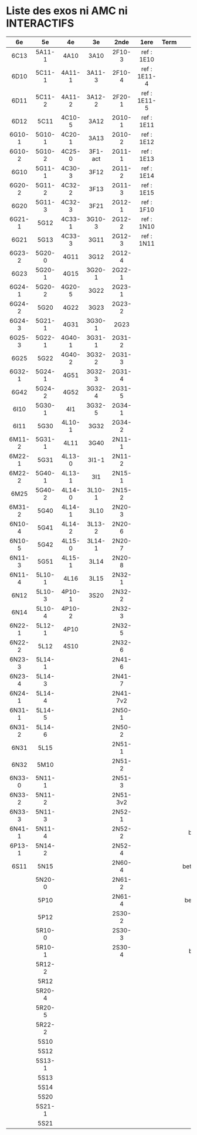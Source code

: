 # Liste des exos ni AMC ni INTERACTIFS

|6e|5e|4e|3e|2nde|1ere|Term|Reste|
|:-:|:-:|:-:|:-:|:-:|:-:|:-:|:-:|
|6C13|5A11-1|4A10|3A10|2F10-3|ref : 1E10||MG32_3F13|
|6D10|5C11-1|4A11-1|3A11-3|2F10-4|ref : 1E11-4||CM020|
|6D11|5C11-2|4A11-2|3A12-2|2F20-1|ref : 1E11-5||CM021|
|6D12|5C11|4C10-5|3A12|2G10-1|ref : 1E11||ExC100|
|6G10-1|5G10-1|4C20-1|3A13|2G10-2|ref : 1E12||HPC100|
|6G10-2|5G10-2|4C25-0|3F1-act|2G11-1|ref : 1E13||PEA11-1|
|6G10|5G11-1|4C30-3|3F12|2G11-2|ref : 1E14||PEA11|
|6G20-2|5G11-2|4C32-2|3F13|2G11-3|ref : 1E15||PEA12|
|6G20|5G11-3|4C32-3|3F21|2G12-1|ref : 1F10||PEA13|
|6G21-1|5G12|4C33-1|3G10-3|2G12-2|ref : 1N10||PEG20|
|6G21|5G13|4C33-3|3G11|2G12-3|ref : 1N11||PEG21|
|6G23-2|5G20-0|4G11|3G12|2G12-4|||PEG22|
|6G23|5G20-1|4G15|3G20-1|2G22-1|||PEG23|
|6G24-1|5G20-2|4G20-5|3G22|2G23-1|||PEG24|
|6G24-2|5G20|4G22|3G23|2G23-2|||P003|
|6G24-3|5G21-1|4G31|3G30-1|2G23|||P004|
|6G25-3|5G22-1|4G40-1|3G31-1|2G31-2|||P005|
|6G25|5G22|4G40-2|3G32-2|2G31-3|||P006|
|6G32-1|5G24-1|4G51|3G32-3|2G31-4|||P007|
|6G42|5G24-2|4G52|3G32-4|2G31-5|||P008|
|6I10|5G30-1|4I1|3G32-5|2G34-1|||P009|
|6I11|5G30|4L10-1|3G32|2G34-2|||P010|
|6M11-2|5G31-1|4L11|3G40|2N11-1|||P011|
|6M22-1|5G31|4L13-0|3I1-1|2N11-2|||P012|
|6M22-2|5G40-1|4L13-1|3I1|2N15-1|||P013|
|6M25|5G40-2|4L14-0|3L10-1|2N15-2|||P014|
|6M31-2|5G40|4L14-1|3L10|2N20-3|||beta2F31|
|6N10-4|5G41|4L14-2|3L13-2|2N20-6|||beta2N60-X1|
|6N10-5|5G42|4L15-0|3L14-1|2N20-7|||beta2N60-X2|
|6N11-3|5G51|4L15-1|3L14|2N20-8|||beta3F23|
|6N11-4|5L10-1|4L16|3L15|2N32-1|||beta3G15|
|6N12|5L10-3|4P10-1|3S20|2N32-2|||beta3G41|
|6N14|5L10-4|4P10-2||2N32-3|||beta3s21|
|6N22-1|5L12-1|4P10||2N32-5|||beta4C31|
|6N22-2|5L12|4S10||2N32-6|||beta4G20-3|
|6N23-3|5L14-1|||2N41-6|||beta4G20-4|
|6N23-4|5L14-3|||2N41-7|||beta6C33-1|
|6N24-1|5L14-4|||2N41-7v2|||beta6test2|
|6N31-1|5L14-5|||2N50-1|||beta6test2021|
|6N31-2|5L14-6|||2N50-2|||betaAsymptotesObliques|
|6N31|5L15|||2N51-1|||betaEqCarreDansC|
|6N32|5M10|||2N51-2|||betaEqValAbs|
|6N33-0|5N11-1|||2N51-3|||betaEquationsLog|
|6N33-2|5N11-2|||2N51-3v2|||betaExo3d|
|6N33-3|5N11-3|||2N52-1|||betaExoSimpleMatthieu|
|6N41-1|5N11-4|||2N52-2|||betaModele10_simple_question-reponse|
|6P13-1|5N14-2|||2N52-4|||betaModele11_parametrable|
|6S11|5N15|||2N60-4|||betaModele20_plusieurs_types_de_questions|
||5N20-0|||2N61-2|||betaModele21_parametrables|
||5P10|||2N61-4|||betaModele30_constructions_géométriques|
||5P12|||2S30-2|||betaModele31_parametrables|
||5R10-0|||2S30-3|||betaModele40_tableau_proportionnalite|
||5R10-1|||2S30-4|||betaModele41_tableau_signes_variations|
||5R12-2||||||betaProbaAouB|
||5R12||||||betaProbabilites|
||5R20-4||||||betaPuissances|
||5R20-5||||||betaSpline|
||5R22-2||||||betaSys2x2CombLin|
||5S10||||||betaTracerParabole|
||5S12||||||betarotation3d|
||5S13-1||||||moule_a_exo_mathalea|
||5S13||||||moule_a_exo_mathalea2d|
||5S14||||||c3C10-2|
||5S20||||||c3N10|
||5S21-1||||||c3N23|
||5S21|||||||
